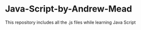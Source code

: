 # Java-Script-by-Andrew-Mead

This repository includes all the .js files while learning Java Script
